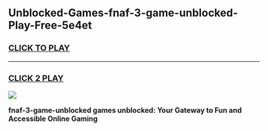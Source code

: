 
## Unblocked-Games-fnaf-3-game-unblocked-Play-Free-5e4et
<h3>
<a href="https://premium76.site?title=fnaf-3-game-unblocked&ref=23A">CLICK TO PLAY</a></h3>
<hr>

<h3>
<a href="https://premium76.site?title=fnaf-3-game-unblocked&ref=23A">CLICK 2 PLAY</a>
  
</h3>

<a href="https://premium76.site?title=fnaf-3-game-unblocked&ref=23A"><img src="https://clearcache.store/games.png"></a>


**fnaf-3-game-unblocked games unblocked: Your Gateway to Fun and Accessible Online Gaming**
